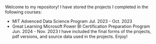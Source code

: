 Welcome to my repository! I have stored the projects I completed in the following courses:
- MIT Advenced Data Science Program Jul. 2023 - Oct. 2023
- Great Learning Microsoft Power BI Certification Preparation Program Jun. 2024 - Nov. 2023
I have included the final forms of the projects, pdf versions, and source data used in the projects. Enjoy!
